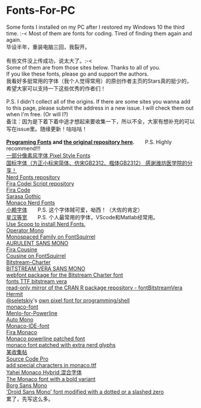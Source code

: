 # Fonts-For-PC
Some fonts I installed on my PC after I restored my Windows 10 the third time. :-&lt; Most of them are fonts for coding. Tired of finding them again and again.
<br/>
毕设半年，重装电脑三回，我裂开。
<br/><br/>
有些文件没上传成功，说太大了。:-<
<br/>
Some of them are from those sites below. Thanks to all of you.
<br/>
If you like these fonts, please go and support the authors.
<br/>
我看好多挺常用的字体（我个人觉得常用）的原创作者主页的Stars真的挺少的，希望大家可以支持一下这些优秀的作者们！
<br/><br/>
P.S. I didn't collect all of the origins. If there are some sites you wanna add to this page, please submit the address in a new issue. I will check them out when I'm free. (Or will I?)
<br/>
备注：因为是下着下着中途才想起来要收集一下，所以不全，大家有想补充的可以写在issue里。随缘更新！咕咕咕！
<br/><br/>
**[Programing Fonts](https://www.programmingfonts.org/) and [the original repository here](https://github.com/braver/programmingfonts).**&ensp;&ensp;&ensp;&ensp;P.S. Highly recommend!!!
<br/>
[一部分像素风字体 Pixel Style Fonts](http://www.zfont.cn/#goType)
<br/>
[国标字体（方正小标宋简体、仿宋GB2312、楷体GB2312） 感谢潍坊医学院的分享！](http://dwbgs.wfmc.edu.cn/a0/a5/c3333a41125/page.psp)
<br/>
[Nerd Fonts repository](https://github.com/ryanoasis/nerd-fonts/releases/tag/v2.1.0)
<br/>
[Fira Codei Script repository](https://github.com/kencrocken/FiraCodeiScript)
<br/>
[Fira Code](https://github.com/tonsky/FiraCode)
<br/>
[Sarasa Gothic](https://github.com/be5invis/Sarasa-Gothic)
<br/>
[Monaco Nerd Fonts](https://github.com/Karmenzind/monaco-nerd-fonts)
<br/>
[小赖字体](https://github.com/lxgw/kose-font)&ensp;&ensp;&ensp;&ensp;P.S. 这个字体贼可爱，呦西！（大佐的肯定）
<br/>
[星汉等宽](https://github.com/milky-han/mhm)&ensp;&ensp;&ensp;&ensp;P.S. 个人最常用的字体，VScode和Matlab经常用。
<br/>
[Use Scoop to install Nerd Fonts.](https://github.com/matthewjberger/scoop-nerd-fonts)
<br/>
[Operator Mono](https://github.com/kiliman/operator-mono-lig)
<br/>
[Monospaced Family on FontSquirrel](https://www.fontsquirrel.com/fonts/list/tag/monospaced)
<br/>
[AURULENT SANS MONO](https://www.fontsquirrel.com/fonts/Aurulent-Sans-Mono)
<br/>
[Fira Cousine](https://github.comhttps://www.fontsquirrel.com/fonts/cousine/macduy/FiraCousine)
<br/>
[Cousine on FontSquirrel](https://www.fontsquirrel.com/fonts/cousine)
<br/>
[Bitstream-Charter](https://github.com/peplow/Bitstream-Charter)
<br/>
[BITSTREAM VERA SANS MONO](https://www.fontsquirrel.com/fonts/Bitstream-Vera-Sans-Mono)
<br/>
[webfont package for the Bitstream Charter font](https://github.com/chawyehsu/charter-webfont)
<br/>
[fonts TTF bitstream vera](https://github.com/pld-linux/fonts-TTF-bitstream-vera)
<br/>
[read-only mirror of the CRAN R package repository - fontBitstreamVera](https://github.com/cran/fontBitstreamVera)
<br/>
[Hermit](https://pcaro.es/p/hermit/#hermit)
<br/>
[@seletskiy](https://github.com/seletskiy)'s [own pixel font for programming/shell](https://github.com/seletskiy/monaco-font)
<br/>
[monaco-font](https://github.com/cstrap/monaco-font)
<br/>
[Menlo-for-Powerline](https://github.com/abertsch/Menlo-for-Powerline)
<br/>
[Auto Mono](https://github.com/0matgal0/AutoMono)
<br/>
[Monaco-IDE-font](https://github.com/probil/Monaco-IDE-font)
<br/>
[Fira Monaco](https://github.com/GianCastle/FiraMonaco)
<br/>
[Monaco powerline patched font](https://github.com/inoyatov/monaco)
<br/>
[monaco font patched with extra nerd glyphs](https://github.com/Karmenzind/monaco-nerd-fonts)
<br/>
[某收集帖](https://github.com/ueaner/fonts)
<br/>
[Source Code Pro](https://github.com/adobe-fonts/source-code-pro)
<br/>
[add special characters in monaco.ttf](https://github.com/todylu/monaco.ttf)
<br/>
[Yahei Monaco Hybrid 混合字体](https://github.com/maxsky/Yahei-Monaco-Hybrid-Font)
<br/>
[The Monaco font with a bold variant](https://github.com/vjpr/monaco-bold)
<br/>
[Borg Sans Mono](https://github.com/marnen/borg-sans-mono)
<br/>
['Droid Sans Mono' font modified with a dotted or a slashed zero](https://github.com/AlbertoDorado/droid-sans-mono-zeromod)
<br/>
累了，先写这么多。
